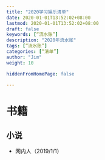```yaml
---
title: "2020学习娱乐清单"
date: 2020-01-01T13:52:02+08:00
lastmod: 2020-01-01T13:52:02+08:00
draft: false
keywords: [“流水账”]
description: "2020年流水账"
tags: [“流水账”]
categories: [“清单”]
author: "Jim"
weight: 10

hiddenFromHomePage: false

---
```


# 书籍

## 小说

- 网内人（2019/1/1）
